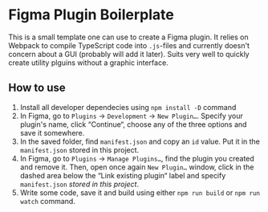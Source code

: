 # Figma Plugin Boilerplate

This is a small template one can use to create a Figma plugin. It relies on Webpack to compile TypeScript code into `.js`-files and currently doesn't concern about a GUI (probably will add it later). Suits very well to quickly create utility plguins without a graphic interface. 

## How to use
1. Install all developer dependecies using `npm install -D` command
2. In Figma, go to `Plugins` → `Development` → `New Plugin…`. Specify your plugin's name, click “Continue“, choose any of the three options and save it somewhere.
3. In the saved folder, find `manifest.json` and copy an `id` value. Put it in the `manifest.json` stored in this project.
4. In Figma, go to `Plugins` → `Manage Plugins…`, find the plugin you created and remove it. Then, open once again `New Plugin…` window, click in the dashed area below the “Link existing plugin“ label and specify `manifest.json` *stored in this project*.
5. Write some code, save it and build using either `npm run build` or `npm run watch` command.